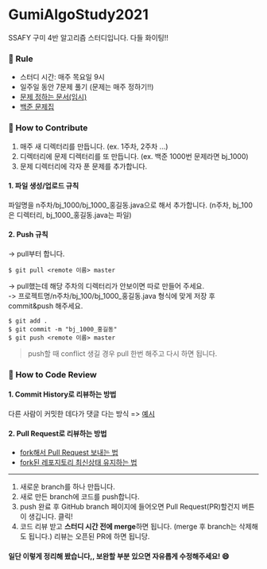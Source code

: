 # GumiAlgoStudy2021
SSAFY 구미 4반 알고리즘 스터디입니다. 다들 화이팅!!

### :pencil: Rule  
- 스터디 시간: 매주 목요일 9시  
- 일주일 동안 7문제 풀기 (문제는 매주 정하기!!)   
- [문제 정하는 문서(임시)](https://docs.google.com/spreadsheets/d/1r6eQ5l23U5M79ySk9kqvcp5whVD2b5WGxsDOyWUgoC4/edit?usp=sharing)
- [백준 문제집](https://www.acmicpc.net/group/workbook/list/10053)

### :apple: How to Contribute   
1. 매주 새 디렉터리를 만듭니다. (ex. 1주차, 2주차 ...)
2. 디렉터리에 문제 디렉터리를 또 만듭니다. (ex. 백준 1000번 문제라면 bj_1000)
3. 문제 디렉터리에 각자 푼 문제를 추가합니다.

#### 1. 파일 생성/업로드 규칙   
파일명을 n주차/bj_1000/bj_1000_홍길동.java으로 해서 추가합니다. (n주차, bj_100은 디렉터리, bj_1000_홍길동.java는 파일)    

#### 2. Push 규칙  
-> pull부터 합니다.  
```
$ git pull <remote 이름> master
```
-> pull했는데 해당 주차의 디렉터리가 안보이면 따로 만들어 주세요.  
-> 프로젝트명/n주차/bj_100/bj_1000_홍길동.java 형식에 맞게 저장 후 commit&push 해주세요.
```
$ git add .
$ git commit -m "bj_1000_홍길동"
$ git push <remote 이름> master
```

> push할 때 conflict 생길 경우 pull 한번 해주고 다시 하면 됩니다.


### :banana: How to Code Review   
#### 1. Commit History로 리뷰하는 방법 
다른 사람이 커밋한 데다가 댓글 다는 방식 =>
[예시](https://github.com/ohgyun/using-github-for-code-reviews/commit/8a85b15805237214aea83a1131f0548b3b69a2d8)    

#### 2. Pull Request로 리뷰하는 방법   
- [fork해서 Pull Request 보내는 법](https://wayhome25.github.io/git/2017/07/08/git-first-pull-request-story/)  
- [fork된 레포지토리 최신상태 유지하는 법](https://jybaek.tistory.com/775)   
-------

1) 새로운 branch를 하나 만듭니다.  
2) 새로 만든 branch에 코드를 push합니다.  
3) push 완료 후 GitHub branch 페이지에 들어오면 Pull Request(PR)할건지 버튼이 생깁니다. 클릭!
4) 코드 리뷰 받고 <b>스터디 시간 전에 merge</b>하면 됩니다. (merge 후 branch는 삭제해도 됩니다.)
리뷰는 오픈된 PR에 하면 됩니당.   
   
#### 일단 이렇게 정리해 봤습니다,, 보완할 부분 있으면 자유롭게 수정해주세요! :smile:
